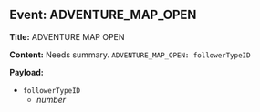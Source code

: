 ## Event: ADVENTURE_MAP_OPEN

**Title:** ADVENTURE MAP OPEN

**Content:**
Needs summary.
`ADVENTURE_MAP_OPEN: followerTypeID`

**Payload:**
- `followerTypeID`
  - *number*